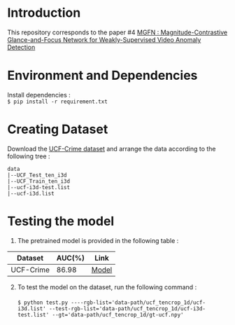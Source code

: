 # Introduction
This repository corresponds to the paper #4 [MGFN : Magnitude-Contrastive Glance-and-Focus Network for Weakly-Supervised Video Anomaly Detection](https://arxiv.org/pdf/2211.15098v1.pdf)

# Environment and Dependencies
Install dependencies : <br>
`$ pip install -r requirement.txt `

# Creating Dataset
Download the [UCF-Crime dataset](https://connecthkuhk-my.sharepoint.com/personal/cyxcarol_connect_hku_hk/_layouts/15/onedrive.aspx?id=%2Fpersonal%2Fcyxcarol%5Fconnect%5Fhku%5Fhk%2FDocuments%2FUCF%2DCrime&ga=1) and arrange the data according to the following tree : <br>

```
data
|--UCF_Test_ten_i3d
|--UCF_Train_ten_i3d
|--ucf-i3d-test.list
|--ucf-i3d.list
```

# Testing the model
1. The pretrained model is provided in the following table : 

| Dataset      | AUC(%)       | Link                                                                                           |
| ------------ | ------------ | ---------------------------------------------------------------------------------------------- |
| UCF-Crime    |   86.98      | [Model](https://drive.google.com/file/d/1Tb1Q1AVpzWukaP7u9q2Zk1E_hk8cswps/view?usp=sharing)    |



2. To test the model on the dataset, run the following command : <br><br>
`$ python test.py ----rgb-list='data-path/ucf_tencrop_1d/ucf-i3d.list' --test-rgb-list='data-path/ucf_tencrop_1d/ucf-i3d-test.list' --gt='data-path/ucf_tencrop_1d/gt-ucf.npy'`
